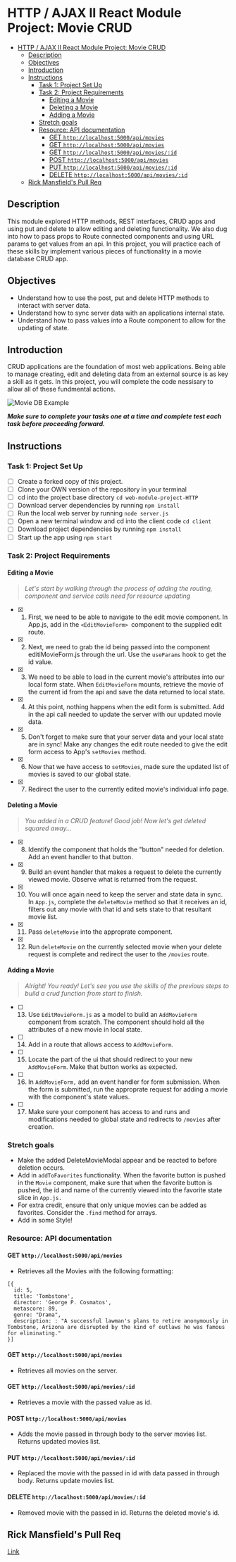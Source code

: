 # HTTP / AJAX II React Module Project: Movie CRUD

- [HTTP / AJAX II React Module Project: Movie CRUD](#http--ajax-ii-react-module-project-movie-crud)
  - [Description](#description)
  - [Objectives](#objectives)
  - [Introduction](#introduction)
  - [Instructions](#instructions)
    - [Task 1: Project Set Up](#task-1-project-set-up)
    - [Task 2: Project Requirements](#task-2-project-requirements)
      - [Editing a Movie](#editing-a-movie)
      - [Deleting a Movie](#deleting-a-movie)
      - [Adding a Movie](#adding-a-movie)
    - [Stretch goals](#stretch-goals)
    - [Resource: API documentation](#resource-api-documentation)
      - [GET `http://localhost:5000/api/movies`](#get-httplocalhost5000apimovies)
      - [GET `http://localhost:5000/api/movies`](#get-httplocalhost5000apimovies-1)
      - [GET `http://localhost:5000/api/movies/:id`](#get-httplocalhost5000apimoviesid)
      - [POST `http://localhost:5000/api/movies`](#post-httplocalhost5000apimovies)
      - [PUT `http://localhost:5000/api/movies/:id`](#put-httplocalhost5000apimoviesid)
      - [DELETE `http://localhost:5000/api/movies/:id`](#delete-httplocalhost5000apimoviesid)
  - [Rick Mansfield's Pull Req](#rick-mansfields-pull-req)
## Description

This module explored HTTP methods, REST interfaces, CRUD apps and using put and delete to allow editing and deleting functionality. We also dug into how to pass props to Route connected components and using URL params to get values from an api. In this project, you will practice each of these skills by implement various pieces of functionality in a movie database CRUD app.

## Objectives
- Understand how to use the post, put and delete HTTP methods to interact with server data.
- Understand how to sync server data with an applications internal state.
- Understand how to pass values into a Route component to allow for the updating of state.

## Introduction
CRUD applications are the foundation of most web applications. Being able to manage creating, edit and deleting data from an external source is as key a skill as it gets. In this project, you will complete the code nessisary to allow all of these fundmental actions.

![Movie DB Example](project-goals.gif)

***Make sure to complete your tasks one at a time and complete test each task before proceeding forward.***

## Instructions
### Task 1: Project Set Up
* [ ] Create a forked copy of this project.
* [ ] Clone your OWN version of the repository in your terminal
* [ ] cd into the project base directory `cd web-module-project-HTTP`
* [ ] Download server dependencies by running `npm install`
* [ ] Run the local web server by running `node server.js`
* [ ] Open a new terminal window and cd into the client code `cd client`
* [ ] Download project dependencies by running `npm install`
* [ ] Start up the app using `npm start`

### Task 2: Project Requirements
#### Editing a Movie
> *Let's start by walking through the process of adding the routing, component and service calls need for resource updating*

* [x] 1. First, we need to be able to navigate to the edit movie component. In App.js, add in the `<EditMovieForm> `component to the supplied edit route.

* [x] 2. Next, we need to grab the id being passed into the component editiMovieForm.js through the url. Use the `useParams` hook to get the id value.

* [x] 3. We need to be able to load in the current movie's attributes into our local form state. When `EditMovieForm` mounts, retrieve the movie of the current id from the api and save the data returned to local state.

* [x] 4. At this point, nothing happens when the edit form is submitted. Add in the api call needed to update the server with our updated movie data.

* [x] 5. Don't forget to make sure that your server data and your local state are in sync! Make any changes the edit route needed to give the edit form access to App's `setMovies` method.

* [x] 6. Now that we have access to `setMovies`, made sure the updated list of movies is saved to our global state.

* [x] 7. Redirect the user to the currently edited movie's individual info page.

#### Deleting a Movie
> *You added in a CRUD feature! Good job! Now let's get deleted squared away...*

* [x] 8. Identify the component that holds the "button" needed for deletion. Add an event handler to that button.

* [x] 9. Build an event handler that makes a request to delete the currently viewed movie. Observe what is returned from the request.

* [x] 10. You will once again need to keep the server and state data in sync. In `App.js`, complete the `deleteMovie` method so that it receives an id, filters out any movie with that id and sets state to that resultant movie list.

* [x] 11. Pass `deleteMovie` into the approprate component.

* [x] 12. Run `deleteMovie` on the currently selected movie when your delete request is complete and redirect the user to the `/movies` route.

#### Adding a Movie
> *Alright! You ready! Let's see you use the skills of the previous steps to build a crud function from start to finish.*

* [ ] 13. Use `EditMovieForm.js` as a model to build an `AddMovieForm` component from scratch. The component should hold all the attributes of a new movie in local state.

* [ ] 14. Add in a route that allows access to `AddMovieForm`.

* [ ] 15. Locate the part of the ui that should redirect to your new `AddMovieForm`. Make that button works as expected.

* [ ] 16. In `AddMovieForm,` add an event handler for form submission. When the form is submitted, run the approprate request for adding a movie with the component's state values.

* [ ] 17. Make sure your component has access to and runs and modifications needed to global state and redirects to `/movies` after creation.

### Stretch goals
- Make the added DeleteMovieModal appear and be reacted to before deletion occurs.
- Add in `addToFavorites` functionality. When the favorite button is pushed in the `Movie` component, make sure that when the favorite button is pushed, the id and name of the currently viewed into the favorite state slice in `App.js.`
- For extra credit, ensure that only unique movies can be added as favorites. Consider the `.find` method for arrays.
- Add in some Style!

### Resource: API documentation 

#### GET `http://localhost:5000/api/movies`
- Retrieves all the Movies with the following formatting:
```
[{
  id: 5,
  title: 'Tombstone',
  director: 'George P. Cosmatos',
  metascore: 89,
  genre: "Drama",
  description: : "A successful lawman's plans to retire anonymously in Tombstone, Arizona are disrupted by the kind of outlaws he was famous for eliminating."
}]
```
#### GET `http://localhost:5000/api/movies`
- Retrieves all movies on the server.

#### GET `http://localhost:5000/api/movies/:id`
- Retrieves a movie with the passed value as id.

#### POST `http://localhost:5000/api/movies`
- Adds the movie passed in through body to the server movies list. Returns updated movies list.

#### PUT `http://localhost:5000/api/movies/:id`
- Replaced the movie with the passed in id with data passed in through body. Returns update movies list.

#### DELETE `http://localhost:5000/api/movies/:id`
- Removed movie with the passed in id. Returns the deleted movie's id.

## Rick Mansfield's Pull Req
[Link](https://github.com/LambdaSchool/web-module-project-HTTP/pull/74)